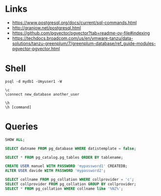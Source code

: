 
# Links

- https://www.postgresql.org/docs/current/sql-commands.html
- http://granjow.net/postgresql.html
- https://github.com/pgvector/pgvector?tab=readme-ov-file#indexing
- https://techdocs.broadcom.com/us/en/vmware-tanzu/data-solutions/tanzu-greenplum/7/greenplum-database/ref_guide-modules-pgvector-pgvector.html

# Shell

```psql
psql -d mydb1 -Umyuser1 -W

\c
\connect new_database another_user

\h
\h [command]
```

# Queries

```sql
SHOW ALL;

SELECT datname FROM pg_database WHERE datistemplate = false;

SELECT * FROM pg_catalog.pg_tables ORDER BY tablename;

CREATE USER manuel WITH PASSWORD 'mypassword1' CREATEDB;
ALTER USER davide WITH PASSWORD 'mypassword2';

SELECT collname FROM pg_collation WHERE collprovider = 'c';
SELECT collprovider FROM pg_collation GROUP BY collprovider;
SELECT * FROM pg_collation WHERE collname like '%NZ%';
```
